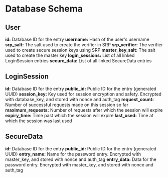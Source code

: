 # Database Schema


## User
**id:** Database ID for the entry
**username:** Hash of the user's username
**srp_salt:** The salt used to create the verifier in SRP
**srp_verifier:** The verifier used to create secure session keys using SRP
**master_key_salt:** The salt used to create the master key
**login_sessions:** List of all linked LoginSession entries
**secure_data:** List of all linked SecureData entries


## LoginSession
**id:** Database ID for the entry
**public_id:** Public ID for the entry (generated UUID)
**session_key:** Key used for session encryption and safety. Encrypted with database_key, and stored with nonce and auth_tag
**request_count:** Number of successful requests made on this session so far
**maximum_requests:** Number of requests after which the session will expire
**expiry_time:** Time past which the session will expire
**last_used:** Time at which the session was last used


## SecureData
**id:** Database ID for the entry
**public_id:** Public ID for the entry (generated UUID)
**entry_name:** Name for the password entry. Encrypted with master_key, and stored with nonce and auth_tag
**entry_data:** Data for the password entry. Encrypted with master_key, and stored with nonce and auth_tag
